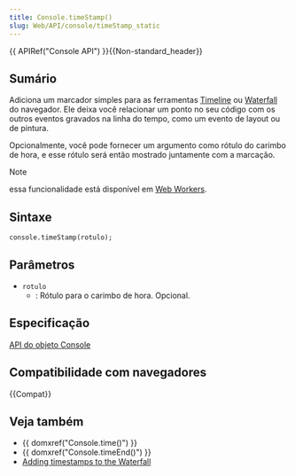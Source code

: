 ```yaml
---
title: Console.timeStamp()
slug: Web/API/console/timeStamp_static
---
```


{{ APIRef("Console API") }}{{Non-standard_header}}

## Sumário

Adiciona um marcador simples para as ferramentas [Timeline](https://developers.google.com/web/tools/chrome-devtools/?hl=pt-br) ou [Waterfall](/pt-BR/docs/Tools/Performance/Waterfall) do navegador. Ele deixa você relacionar um ponto no seu código com os outros eventos gravados na linha do tempo, como um evento de layout ou de pintura.

Opcionalmente, você pode fornecer um argumento como rótulo do carimbo de hora, e esse rótulo será então mostrado juntamente com a marcação.

> [!NOTE]
> essa funcionalidade está disponível em [Web Workers](/pt-BR/docs/Web/API/Web_Workers_API).

## Sintaxe

```
console.timeStamp(rotulo);
```

## Parâmetros

- `rotulo`
  - : Rótulo para o carimbo de hora. Opcional.

## Especificação

[API do objeto Console](https://github.com/DeveloperToolsWG/console-object/blob/master/api.md#consoletimestamplabel)

## Compatibilidade com navegadores

{{Compat}}

## Veja também

- {{ domxref("Console.time()") }}
- {{ domxref("Console.timeEnd()") }}
- [Adding timestamps to the Waterfall](/pt-BR/docs/Tools/Performance/Waterfall#Timestamp_markers)
